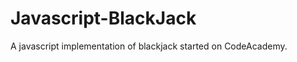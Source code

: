 Javascript-BlackJack
====================

A javascript implementation of blackjack started on CodeAcademy. 